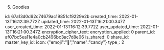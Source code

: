 5. Goodies

id: 67a13d0d62c74679ac19851cf9229e2b
created_time: 2022-01-13T16:12:39.772Z
updated_time: 2022-01-13T16:21:00.347Z
user_created_time: 2022-01-13T16:12:39.772Z
user_updated_time: 2022-01-13T16:21:00.347Z
encryption_cipher_text: 
encryption_applied: 0
parent_id: af07bc5ea11e4a0cb2496bc3ac7d8e06
is_shared: 0
share_id: 
master_key_id: 
icon: {"emoji":"🍬","name":"candy"}
type_: 2